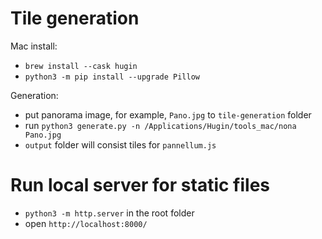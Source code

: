 # Tile generation

Mac install:
- `brew install --cask hugin`
- `python3 -m pip install --upgrade Pillow`

Generation:
- put panorama image, for example, `Pano.jpg` to `tile-generation` folder
- run `python3 generate.py -n /Applications/Hugin/tools_mac/nona Pano.jpg`
- `output` folder will consist tiles for `pannellum.js`


# Run local server for static files

- `python3 -m http.server` in the root folder
- open `http://localhost:8000/`
